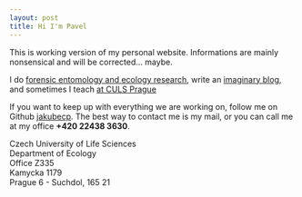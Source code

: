 ```yaml
---
layout: post
title: Hi I'm Pavel
---
```


This is working version of my personal website. Informations are mainly nonsensical and will be corrected... maybe.

I do [forensic entomology and ecology research](/papers), write an [imaginary blog](/blog), and sometimes I teach  [at CULS Prague](/teaching)

If you want to keep up with everything we are working on, follow me on Github [jakubecp](http://github.com/jakubecp). The best way to contact me is my mail, or you can call me at my office __+420 22438 3630__.

Czech University of Life Sciences </br>
Department of Ecology </br> 
Office Z335 </br>
Kamycka 1179 </br> 
Prague 6 - Suchdol, 165 21 </br>


